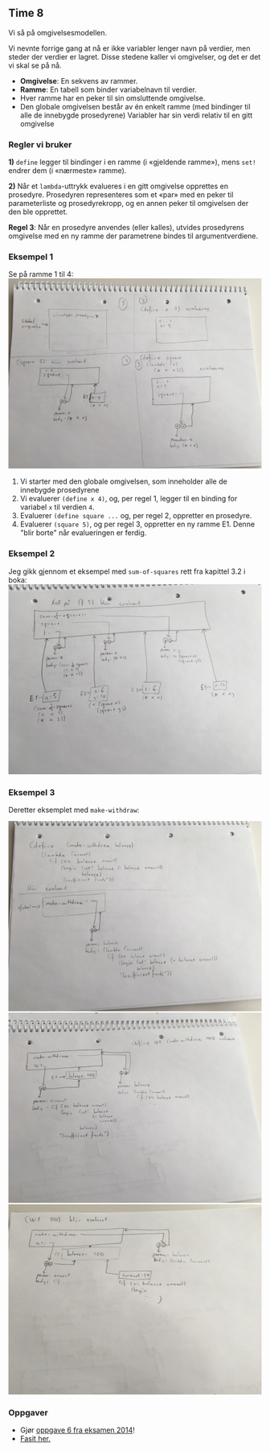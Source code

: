 ## Time 8

Vi så på omgivelsesmodellen.

Vi nevnte forrige gang at nå er ikke variabler lenger navn på verdier, men steder der verdier er lagret. Disse stedene kaller vi omgivelser, og det er det vi skal se på nå.

- **Omgivelse**: En sekvens av rammer.
- **Ramme**: En tabell som binder variabelnavn til verdier.
- Hver ramme har en peker til sin omsluttende omgivelse.
- Den globale omgivelsen består av én enkelt ramme (med bindinger til alle de innebygde prosedyrene)
Variabler har sin verdi relativ til en gitt omgivelse

### Regler vi bruker

**1)** `define` legger til bindinger i en ramme (i «gjeldende ramme»), mens `set!` endrer dem (i «nærmeste» ramme).

**2)** Når et `lambda`-uttrykk evalueres i en gitt omgivelse opprettes en prosedyre. Prosedyren representeres som et «par» med en peker til parameterliste og prosedyrekropp, og en annen peker til omgivelsen der den ble opprettet.

**Regel 3**: Når en prosedyre anvendes (eller kalles), utvides prosedyrens omgivelse med en ny ramme der parametrene bindes til argumentverdiene.

### Eksempel 1
Se på ramme 1 til 4:
![](img/01.jpg)

1. Vi starter med den globale omgivelsen, som inneholder alle de innebygde prosedyrene
2. Vi evaluerer `(define x 4)`, og, per regel 1, legger til en binding for variabel `x` til verdien `4`.
3. Evaluerer `(define square ...` og, per regel 2, oppretter en prosedyre.
4. Evaluerer `(square 5)`, og per regel 3, oppretter en ny ramme E1. Denne "blir borte" når evalueringen er ferdig.

### Eksempel 2
Jeg gikk gjennom et eksempel med `sum-of-squares` rett fra kapittel 3.2 i boka:
![](img/02.jpg)

### Eksempel 3
Deretter eksemplet med `make-withdraw`:

![](img/03.jpg)
![](img/04.jpg)
![](img/05.jpg)

### Oppgaver
- Gjør [oppgave 6 fra eksamen 2014]()!
- [Fasit her.]()

